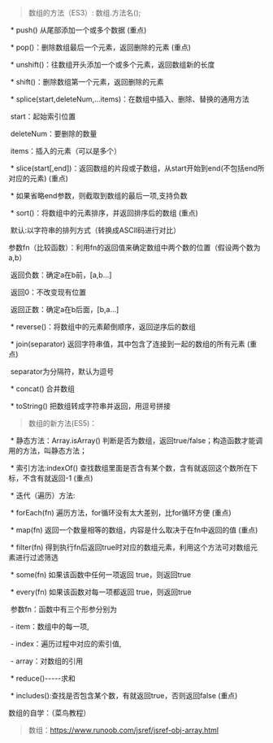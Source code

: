 > 数组的方法（ES3）: 数组.方法名();

​             \* push() 从尾部添加一个或多个数据 (重点)

​             \* pop()：删除数组最后一个元素，返回删除的元素 (重点)

​             \* unshift()：往数组开头添加一个或多个元素，返回数组新的长度

​             \* shift()：删除数组第一个元素，返回删除的元素

​             \* splice(start,deleteNum,…items)：在数组中插入、删除、替换的通用方法

​                 start：起始索引位置

​                 deleteNum：要删除的数量

​                 items：插入的元素（可以是多个）

​             \* slice(start[,end])：返回数组的片段或子数组，从start开始到end(不包括end所对应的元素) (重点)

​                 \* 如果省略end参数，则截取到数组的最后一项,支持负数

 

​             \* sort()：将数组中的元素排序，并返回排序后的数组 (重点)

​                 默认:以字符串的排列方式（转换成ASCII码进行对比）

​                 参数fn（比较函数）：利用fn的返回值来确定数组中两个数的位置（假设两个数为a,b）

​                 返回负数：确定a在b前，[a,b…]

​                 返回0：不改变现有位置

​                 返回正数：确定a在b后面，[b,a…]

​             \* reverse()：将数组中的元素颠倒顺序，返回逆序后的数组

​             \* join(separator) 返回字符串值，其中包含了连接到一起的数组的所有元素 (重点)

​                 separator为分隔符，默认为逗号

​            \* concat() 合并数组

​            \* toString() 把数组转成字符串并返回，用逗号拼接

 

> 数组的新方法(ES5)：

​            \* 静态方法：Array.isArray() 判断是否为数组，返回true/false；构造函数才能调用的方法，叫静态方法；

​            \* 索引方法:indexOf() 查找数组里面是否含有某个数，含有就返回这个数所在下标，不含有就返回-1 (重点)

​            \* 迭代（遍历）方法:

​                \* forEach(fn) 遍历方法，for循环没有太大差别，比for循环方便 (重点)

​                \* map(fn) 返回一个数量相等的数组，内容是什么取决于在fn中返回的值 (重点)

​                \* filter(fn) 得到执行fn后返回true时对应的数组元素，利用这个方法可对数组元素进行过滤筛选

​                \* some(fn) 如果该函数中任何一项返回 true，则返回true

​                \* every(fn) 如果该函数对每一项都返回 true，则返回true

​                    参数fn：函数中有三个形参分别为

​                    \- item：数组中的每一项,

​                    \- index：遍历过程中对应的索引值,

​                    \- array：对数组的引用

​                \* reduce()-----求和

​            \* includes():查找是否包含某个数，有就返回true，否则返回false (重点)

数组的自学：（菜鸟教程）

> 数组：https://www.runoob.com/jsref/jsref-obj-array.html